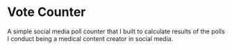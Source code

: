 # Vote Counter
 A simple social media poll counter that I built to calculate results of the polls I conduct being a medical content creator in social media.
